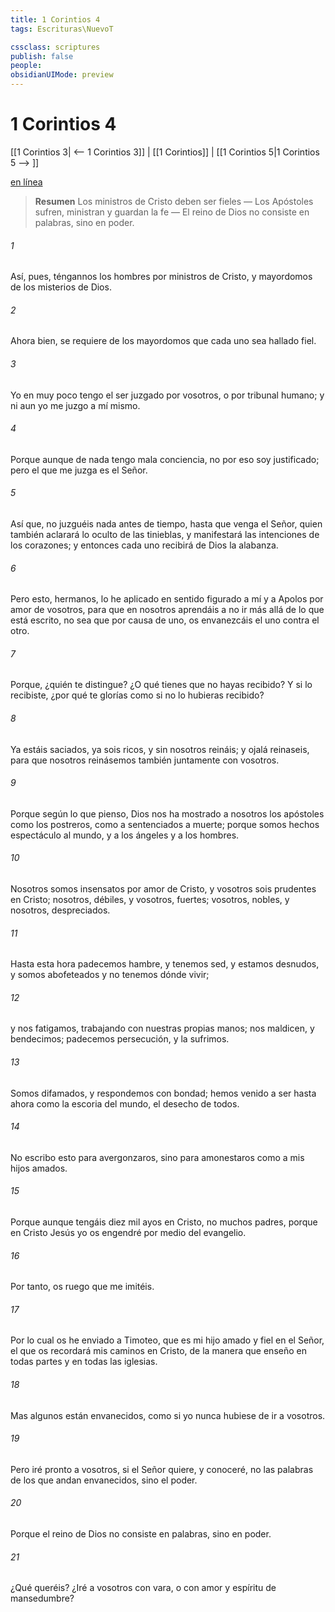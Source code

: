 ```yaml
---
title: 1 Corintios 4
tags: Escrituras\NuevoT

cssclass: scriptures
publish: false
people:
obsidianUIMode: preview
---
```


# 1 Corintios 4
[[1 Corintios 3| <-- 1 Corintios 3]] | [[1 Corintios]] | [[1 Corintios 5|1 Corintios 5 --> ]]

[en línea](https://churchofjesuschrist.org/study/scriptures/nt/1-cor/4?lang=spa)

> __Resumen__
Los ministros de Cristo deben ser fieles — Los Apóstoles sufren, ministran y guardan la fe — El reino de Dios no consiste en palabras, sino en poder.

###### 1 
Así, pues, téngannos los hombres por ministros de Cristo, y mayordomos de los misterios de Dios.

###### 2 
Ahora bien, se requiere de los mayordomos que cada uno sea hallado fiel.

###### 3 
Yo en muy poco tengo el ser juzgado por vosotros, o por tribunal humano; y ni aun yo me juzgo a mí mismo.

###### 4 
Porque aunque de nada tengo mala conciencia, no por eso soy justificado; pero el que me juzga es el Señor.

###### 5 
Así que, no juzguéis nada antes de tiempo, hasta que venga el Señor, quien también aclarará lo oculto de las tinieblas, y manifestará las intenciones de los corazones; y entonces cada uno recibirá de Dios la alabanza.

###### 6 
Pero esto, hermanos, lo he aplicado en sentido figurado a mí y a Apolos por amor de vosotros, para que en nosotros aprendáis a no ir más allá de lo que está escrito, no sea que por causa de uno, os envanezcáis el uno contra el otro.

###### 7 
Porque, ¿quién te distingue? ¿O qué tienes que no hayas recibido? Y si lo recibiste, ¿por qué te glorías como si no lo hubieras recibido?

###### 8 
Ya estáis saciados, ya sois ricos, y sin nosotros reináis; y ojalá reinaseis, para que nosotros reinásemos también juntamente con vosotros.

###### 9 
Porque según lo que pienso, Dios nos ha mostrado a nosotros los apóstoles como los postreros, como a sentenciados a muerte; porque somos hechos espectáculo al mundo, y a los ángeles y a los hombres.

###### 10 
Nosotros somos insensatos por amor de Cristo, y vosotros sois prudentes en Cristo; nosotros, débiles, y vosotros, fuertes; vosotros, nobles, y nosotros, despreciados.

###### 11 
Hasta esta hora padecemos hambre, y tenemos sed, y estamos desnudos, y somos abofeteados y no tenemos dónde vivir;

###### 12 
y nos fatigamos, trabajando con nuestras propias manos; nos maldicen, y bendecimos; padecemos persecución, y la sufrimos.

###### 13 
Somos difamados, y respondemos con bondad; hemos venido a ser hasta ahora como la escoria del mundo, el desecho de todos.

###### 14 
No escribo esto para avergonzaros, sino para amonestaros como a mis hijos amados.

###### 15 
Porque aunque tengáis diez mil ayos en Cristo, no  muchos padres, porque en Cristo Jesús yo os engendré por medio del evangelio.

###### 16 
Por tanto, os ruego que me imitéis.

###### 17 
Por lo cual os he enviado a Timoteo, que es mi hijo amado y fiel en el Señor, el que os recordará mis caminos en Cristo, de la manera que enseño en todas partes y en todas las iglesias.

###### 18 
Mas algunos están envanecidos, como si yo nunca hubiese de ir a vosotros.

###### 19 
Pero iré pronto a vosotros, si el Señor quiere, y conoceré, no las palabras de los que andan envanecidos, sino el poder.

###### 20 
Porque el reino de Dios no consiste en palabras, sino en poder.

###### 21 
¿Qué queréis? ¿Iré a vosotros con vara, o con amor y espíritu de mansedumbre?

